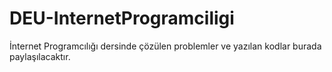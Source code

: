# DEU-InternetProgramciligi
İnternet Programcılığı dersinde çözülen problemler ve yazılan kodlar burada paylaşılacaktır.
